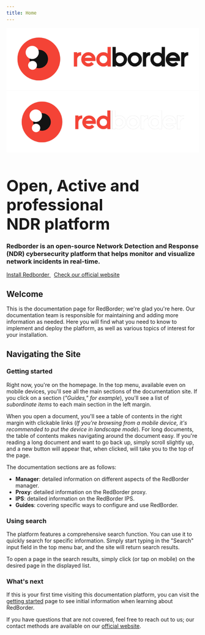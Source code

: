 ```yaml
---
title: Home
---
```

<!-- Additional styles for landing page -->
  <style>
    .mdx-container {
      background-size: contain;
    }
    .mdx-hero {
    }

    .mdx-hero h1 {
        color: currentcolor;
        margin-bottom: 1rem;
        font-size: 2.6rem;
    }
    @media screen and (max-width: 29.9375em) {
        .mdx-hero h1 {
            font-size: 1.4rem;
        }
    }

    @media screen and (min-width: 60em) {
        .mdx-hero {
            align-items: stretch;
            display: flex;
        }
        .mdx-hero__content {
            max-width: 38rem;
        }
        .mdx-hero__image {
            order: 1;
            transform: translateX(4rem);
            width: 38rem;
        }
    }
    @media screen and (min-width: 76.25em) {
      .mdx-hero__image {
        transform: translateX(8rem);
      }
    }
    .mdx-hero .md-button {
      border-color: var(--hb-hero-color);
    }
    .mdx-hero .md-button--primary {
      color: var(--md-primary-fg-color);
      background-color: var(--hb-hero-color);
      border-color: transparent;
      margin-right: 0.5rem;
      margin-top: 0.5rem;
    }

    .md-main .md-button--primary {
      color: var(--md-primary-fg-color);
      background-color: var(--hb-hero-color);
      border-color: transparent;
    }

    nav[class="md-tabs"] {
      border-bottom: none;
    } 
</style>

<div class="home-logo-item">
  <img src="/assets/images/redborder-logo-max-dark.png" alt="redborder" class="light-logo"/>
  <img src="/assets/images/redborder-logo-max-ligth.png" alt="redborder" class="dark-logo"/>
</div>

<section class="mdx-container">
  <div class="md-grid md-typeset">
    <div class="mdx-hero">
      <div class="mdx-hero__content">
        <h1>Open, Active and professional <div id="typewriter">NDR platform</div></h1>
        <h3>Redborder is an open-source Network Detection and Response (NDR) cybersecurity platform that helps monitor and visualize network incidents in real-time.</h3>
        <a href="manager/redborder_basics/ch2_redborder_installation/" class="md-button md-button--primary">
          Install Redborder
        </a>
        <a href="https://redborder.com/" class="md-button" target="_blank">
          Check our official website
        </a>
      </div>
    </div>
  </div>
</section>

## Welcome

This is the documentation page for RedBorder; we're glad you're here. Our documentation team is responsible for maintaining and adding more information as needed. Here you will find what you need to know to implement and deploy the platform, as well as various topics of interest for your installation.

## Navigating the Site

### Getting started

Right now, you're on the homepage. In the top menu, available even on mobile devices, you'll see all the main sections of the documentation site. If you click on a section (*"Guides," for example*), you'll see a list of *subordinate items* to each main section in the left margin.

When you open a document, you'll see a table of contents in the right margin with clickable links (*If you're browsing from a mobile device, it's recommended to put the device in landscape mode*). For long documents, the table of contents makes navigating around the document easy. If you're reading a long document and want to go back up, simply scroll slightly up, and a new button will appear that, when clicked, will take you to the top of the page.

The documentation sections are as follows:

- **Manager**: detailed information on different aspects of the RedBorder manager.
- **Proxy**: detailed information on the RedBorder proxy.
- **IPS**: detailed information on the RedBorder IPS.
- **Guides**: covering specific ways to configure and use RedBorder.

### Using search

The platform features a comprehensive search function. You can use it to quickly search for specific information. Simply start typing in the "Search" input field in the top menu bar, and the site will return search results.

To open a page in the search results, simply click (or tap on mobile) on the desired page in the displayed list.

### What's next

If this is your first time visiting this documentation platform, you can visit the [getting started](guides/getting_started/first_steps.md) page to see initial information when learning about RedBorder.

If you have questions that are not covered, feel free to reach out to us; our contact methods are available on our [official website](https://redborder.com/).
